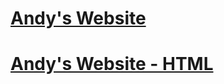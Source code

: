# 
# [Andy's Website](https://andystrub00.github.io/)
# <a href="[http://example.com/](https://andystrub00.github.io/)" target="_blank">Andy's Website - HTML</a>
